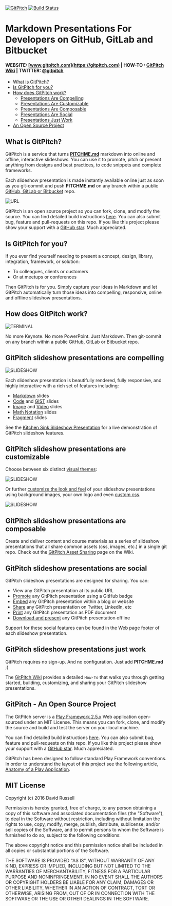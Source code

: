 [![GitPitch](https://gitpitch.com/assets/badge.svg)](https://gitpitch.com/gitpitch/gitpitch/master) [![Build Status](https://semaphoreci.com/api/v1/onetapbeyond/gitpitch/branches/master/shields_badge.svg)](https://semaphoreci.com/onetapbeyond/gitpitch)

# Markdown Presentations For Developers on GitHub, GitLab and Bitbucket

#### WEBSITE: [www.gitpitch.com](https://gitpitch.com) | HOW-TO : [GitPitch Wiki](https://github.com/gitpitch/gitpitch/wiki) | TWITTER: [@gitpitch](https://twitter.com/gitpitch)

- [What is GitPitch?](#what-is-gitpitch)
- [Is GitPitch for you?](#is-gitpitch-for-you)
- [How does GitPitch work?](#how-does-gitpitch-work)
    - [Presentations Are Compelling](https://github.com/gitpitch/gitpitch#gitpitch-slideshow-presentations-are-compelling)
    - [Presentations Are Customizable](https://github.com/gitpitch/gitpitch#gitpitch-slideshow-presentations-are-customizable)
    - [Presentations Are Composable](https://github.com/gitpitch/gitpitch#gitpitch-slideshow-presentations-just-work)
    - [Presentations Are Social](https://github.com/gitpitch/gitpitch#gitpitch-slideshow-presentations-are-social)
    - [Presentations Just Work](https://github.com/gitpitch/gitpitch#gitpitch-slideshow-presentations-just-work)
- [An Open Source Project](#gitpitch---an-open-source-project)

## What is GitPitch?

GitPitch is a service that turns **[PITCHME.md](https://gitpitch.com/#gitpitch-pitchme-markdown)** markdown into online and offline, interactive slideshows. You can use it to promote, pitch or present anything from designs and best practices, to code snippets and complete frameworks.

Each slideshow presentation is made instantly available online just as soon as you git-commit and push **PITCHME.md** on any branch within a public [GitHub, GitLab or Bitbucket](https://github.com/gitpitch/gitpitch/wiki/Git-Repo-Services) repo.

![URL](images/gp-url.jpg)

GitPitch is an open source project so you can fork, clone, and modify the source. You can find detailed build instructions [here](https://github.com/gitpitch/gitpitch/wiki/Server-Build-Instructions). You can also submit bug, feature and pull-requests on this repo. If you like this project please show your support with a [GitHub star](https://github.com/gitpitch/gitpitch/stargazers). Much appreciated.

## Is GitPitch for you?

If you ever find yourself needing to present a concept, design, library, integration, framework, or solution:

- To colleagues, clients or customers
- Or at meetups or conferences

Then GitPitch is for you. Simply capture your ideas in Markdown and let GitPitch automatically turn those ideas into compelling, responsive, online and offline slideshow presentations.

## How does GitPitch work?

![TERMINAL](images/gp-terminal.png)

No more Keynote. No more PowerPoint. Just Markdown. Then git-commit on any branch within a public GitHub, GitLab or Bitbucket repo.

## GitPitch slideshow presentations are compelling

![SLIDESHOW](http://res.cloudinary.com/gitpitch/image/upload/github-integration/gp-slideshow-theme-style.png)

Each slideshow presentation is beautifully rendered, fully responsive, and highly interactive with a rich set of features including:

- [Markdown](https://github.com/gitpitch/gitpitch/wiki/Slide-Markdown) slides
- [Code](https://github.com/gitpitch/gitpitch/wiki/Code-Slides) and [GIST](https://github.com/gitpitch/gitpitch/wiki/GIST-Slides) slides
- [Image](https://github.com/gitpitch/gitpitch/wiki/Image-Slides) and [Video](https://github.com/gitpitch/gitpitch/wiki/Video-Slides) slides
- [Math Notation](https://github.com/gitpitch/gitpitch/wiki/Math-Notation-Slides) slides
- [Fragment](https://github.com/gitpitch/gitpitch/wiki/Fragment-Slides) slides

See the [Kitchen Sink Slideshow Presentation](https://gitpitch.com/gitpitch/kitchen-sink) for a live demonstration of GitPitch slideshow features.

## GitPitch slideshow presentations are customizable

Choose between six distinct [visual themes](https://github.com/gitpitch/gitpitch/wiki/Theme-Setting):

![SLIDESHOW](http://res.cloudinary.com/gitpitch/image/upload/github-integration/gp-slideshow-night-style.png)

Or further [customize the look and feel](https://github.com/gitpitch/gitpitch/wiki/Slideshow-Settings) of your slideshow presentations using background images, your own logo and even [custom css](https://github.com/gitpitch/gitpitch/wiki/Slideshow-Custom-CSS).

![SLIDESHOW](http://res.cloudinary.com/gitpitch/image/upload/github-integration/gp-slideshow-bg-style.png)

## GitPitch slideshow presentations are composable

Create and deliver content and course materials as a series of slideshow presentations that all share common assets (css, images, etc.) in a single git repo. Check out the [GitPitch Asset Sharing](https://github.com/gitpitch/gitpitch/wiki/Asset-Sharing) page on the Wiki.

## GitPitch slideshow presentations are social

GitPitch slideshow presentations are designed for sharing. You can:

- View any GitPitch presentation at its public URL
- [Promote](https://github.com/gitpitch/gitpitch/wiki/Slideshow-GitHub-Badge) any GitPitch presentation using a GitHub badge
- [Embed](https://github.com/gitpitch/gitpitch/wiki/Slideshow-Embedding) any GitPitch presentation within a blog or website
- [Share](https://github.com/gitpitch/gitpitch/wiki/Slideshow-Sharing) any GitPitch presentation on Twitter, LinkedIn, etc
- [Print](https://github.com/gitpitch/gitpitch/wiki/Slideshow-Printing) any GitPitch presentation as PDF document
- [Download and present](https://github.com/gitpitch/gitpitch/wiki/Slideshow-Offline) any GitPitch presentation offline

Support for these social features can be found in the Web page footer of each slideshow presentation.

## GitPitch slideshow presentations just work

GitPitch requires no sign-up. And no configuration. Just add **PITCHME.md** ;)

The [GitPitch Wiki](https://github.com/gitpitch/gitpitch/wiki) provides a detailed `How-To` that walks you through getting started, building, customizing, and sharing your GitPitch slideshow presentations.

## GitPitch - An Open Source Project

The GitPitch server is a [Play Framework 2.5.x](https://playframework.com/) Web application open-sourced under an MIT License. This means you can fork, clone, and modify the source and build and test the server on your local machine.

You can find detailed build instructions [here](https://github.com/gitpitch/gitpitch/wiki/Server-Build-Instructions). You can also submit bug, feature and pull-requests on this repo. If you like this project please show your support with a [GitHub star](https://github.com/gitpitch/gitpitch/stargazers). Much appreciated.

GitPitch has been designed to follow standard Play Framework conventions. In order to understand the layout of this project see the following article, [Anatomy of a Play Application](https://playframework.com/documentation/2.5.x/Anatomy).

## MIT License

Copyright (c) 2016 David Russell

Permission is hereby granted, free of charge, to any person obtaining a copy
of this software and associated documentation files (the "Software"), to deal
in the Software without restriction, including without limitation the rights
to use, copy, modify, merge, publish, distribute, sublicense, and/or sell
copies of the Software, and to permit persons to whom the Software is
furnished to do so, subject to the following conditions:

The above copyright notice and this permission notice shall be included in all
copies or substantial portions of the Software.

THE SOFTWARE IS PROVIDED "AS IS", WITHOUT WARRANTY OF ANY KIND, EXPRESS OR
IMPLIED, INCLUDING BUT NOT LIMITED TO THE WARRANTIES OF MERCHANTABILITY,
FITNESS FOR A PARTICULAR PURPOSE AND NONINFRINGEMENT. IN NO EVENT SHALL THE
AUTHORS OR COPYRIGHT HOLDERS BE LIABLE FOR ANY CLAIM, DAMAGES OR OTHER
LIABILITY, WHETHER IN AN ACTION OF CONTRACT, TORT OR OTHERWISE, ARISING FROM,
OUT OF OR IN CONNECTION WITH THE SOFTWARE OR THE USE OR OTHER DEALINGS IN THE
SOFTWARE.
